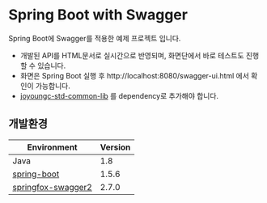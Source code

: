 # Spring Boot with Swagger
Spring Boot에 Swagger를 적용한 예제 프로젝트 입니다.
- 개발된 API를 HTML문서로 실시간으로 반영되며, 화면단에서 바로 테스트도 진행할 수 있습니다.  
- 화면은 Spring Boot 실행 후 http://localhost:8080/swagger-ui.html 에서 확인이 가능합니다.
- [joyoungc-std-common-lib](https://github.com/joyoungc/my-sample-project/tree/master/joyoungc-std-common-lib) 를 dependency로 추가해야 합니다.

## 개발환경
| Environment |  Version |
| ----- | ----- |
| Java | 1.8 |
| [spring-boot](https://github.com/spring-projects/spring-boot) | 1.5.6 |
| [springfox-swagger2](https://github.com/springfox/springfox) | 2.7.0 |
